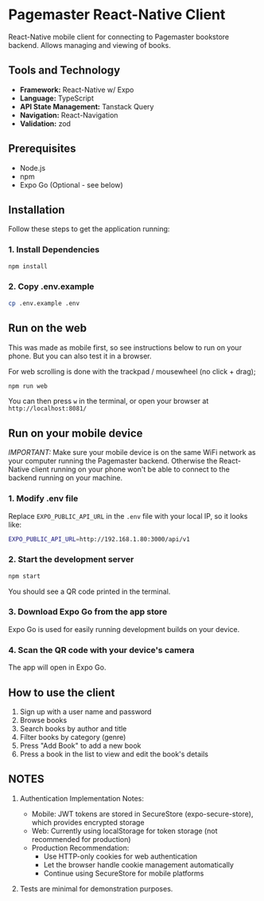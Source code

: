 # Pagemaster React-Native Client

React-Native mobile client for connecting to Pagemaster bookstore backend. Allows managing and viewing of books.

## Tools and Technology

- **Framework:** React-Native w/ Expo
- **Language:** TypeScript
- **API State Management:** Tanstack Query
- **Navigation:** React-Navigation
- **Validation:** zod

## Prerequisites

- Node.js
- npm
- Expo Go (Optional - see below)

## Installation

Follow these steps to get the application running:

### 1. Install Dependencies

```bash
npm install
```

### 2. Copy .env.example

```bash
cp .env.example .env
```

## Run on the web

This was made as mobile first, so see instructions below to run on your phone. But you can also test it in a browser.

For web scrolling is done with the trackpad / mousewheel (no click + drag);

```bash
npm run web
```

You can then press `w` in the terminal, or open your browser at `http://localhost:8081/`

## Run on your mobile device

_IMPORTANT:_ Make sure your mobile device is on the same WiFi network as your computer running the Pagemaster backend. Otherwise the React-Native client running on your phone won't be able to connect to the backend running on your machine.

### 1. Modify .env file

Replace `EXPO_PUBLIC_API_URL` in the `.env` file with your local IP, so it looks like:

```bash
EXPO_PUBLIC_API_URL=http://192.168.1.80:3000/api/v1
```

### 2. Start the development server

```bash
npm start
```

You should see a QR code printed in the terminal.

### 3. Download Expo Go from the app store

Expo Go is used for easily running development builds on your device.

### 4. Scan the QR code with your device's camera

The app will open in Expo Go.

## How to use the client

1. Sign up with a user name and password
2. Browse books
3. Search books by author and title
4. Filter books by category (genre)
5. Press "Add Book" to add a new book
6. Press a book in the list to view and edit the book's details

## NOTES

1. Authentication Implementation Notes:

   - Mobile: JWT tokens are stored in SecureStore (expo-secure-store), which provides encrypted storage
   - Web: Currently using localStorage for token storage (not recommended for production)
   - Production Recommendation:
     - Use HTTP-only cookies for web authentication
     - Let the browser handle cookie management automatically
     - Continue using SecureStore for mobile platforms

2. Tests are minimal for demonstration purposes.

